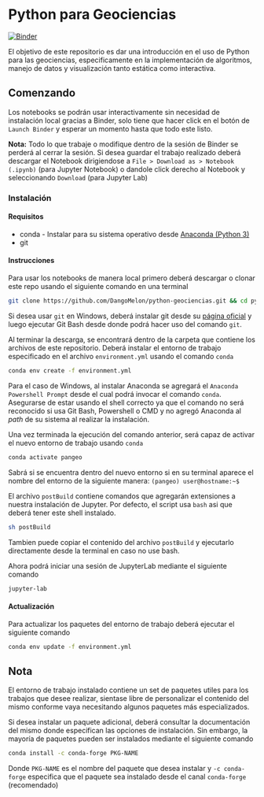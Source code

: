 # Python para Geociencias

[![Binder](https://mybinder.org/badge_logo.svg)](https://mybinder.org/v2/gh/DangoMelon/python-geociencias/master?urlpath=lab/tree/Notebooks/)

El objetivo de este repositorio es dar una introducción en el uso de Python para las geociencias, especificamente en la implementación de algoritmos, manejo de datos y visualización tanto estática como interactiva.

## Comenzando

Los notebooks se podrán usar interactivamente sin necesidad de instalación local gracias a Binder, solo tiene que hacer click en el botón de `Launch Binder` y esperar un momento hasta que todo este listo.

**Nota:** Todo lo que trabaje o modifique dentro de la sesión de Binder se perderá al cerrar la sesión. Si desea guardar el trabajo realizado deberá descargar el Notebook dirigiendose a `File > Download as > Notebook (.ipynb)` (para Jupyter Notebook) o dandole click derecho al Notebook y seleccionando `Download` (para Jupyter Lab)

### Instalación

#### Requisitos

- conda - Instalar para su sistema operativo desde [Anaconda (Python 3)](https://www.anaconda.com/distribution/)
- git

#### Instrucciones

Para usar los notebooks de manera local primero deberá descargar o clonar este repo usando el siguiente comando en una terminal

```bash
git clone https://github.com/DangoMelon/python-geociencias.git && cd python-geociencias
```

Si desea usar `git` en Windows, deberá instalar git desde su [página oficial](https://git-scm.com/downloads) y luego ejecutar Git Bash desde donde podrá hacer uso del comando `git`.

Al terminar la descarga, se encontrará dentro de la carpeta que contiene los archivos de este repositorio. Deberá instalar el entorno de trabajo especificado en el archivo `environment.yml` usando el comando `conda`

```bash
conda env create -f environment.yml
```

Para el caso de Windows, al instalar Anaconda se agregará el `Anaconda Powershell Prompt` desde el cual podrá invocar el comando `conda`. Asegurarse de estar usando el shell correcto ya que el comando no será reconocido si usa Git Bash, Powershell o CMD y no agregó Anaconda al _path_ de su sistema al realizar la instalación.

Una vez terminada la ejecución del comando anterior, será capaz de activar el nuevo entorno de trabajo usando `conda`

```bash
conda activate pangeo
```

Sabrá si se encuentra dentro del nuevo entorno si en su terminal aparece el nombre del entorno de la siguiente manera: `(pangeo) user@hostname:~$`

El archivo `postBuild` contiene comandos que agregarán extensiones a nuestra instalación de Jupyter. Por defecto, el script usa `bash` asi que deberá tener este shell instalado.

```bash
sh postBuild
```

Tambien puede copiar el contenido del archivo `postBuild` y ejecutarlo directamente desde la terminal en caso no use bash.

Ahora podrá iniciar una sesión de JupyterLab mediante el siguiente comando

```bash
jupyter-lab
```

#### Actualización

Para actualizar los paquetes del entorno de trabajo deberá ejecutar el siguiente comando

```bash
conda env update -f environment.yml
```

## Nota

El entorno de trabajo instalado contiene un set de paquetes utiles para los trabajos que desee realizar, sientase libre de personalizar el contenido del mismo conforme vaya necesitando algunos paquetes más especializados.

Si desea instalar un paquete adicional, deberá consultar la documentación del mismo donde especifican las opciones de instalación. Sin embargo, la mayoría de paquetes pueden ser instalados mediante el siguiente comando

```bash
conda install -c conda-forge PKG-NAME
```

Donde `PKG-NAME` es el nombre del paquete que desea instalar y `-c conda-forge` especifica que el paquete sea instalado desde el canal `conda-forge` (recomendado)
